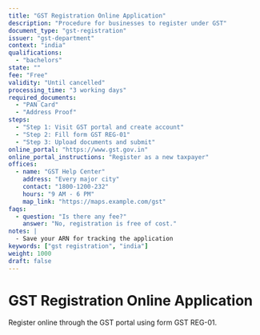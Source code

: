 ```yaml
---
title: "GST Registration Online Application"
description: "Procedure for businesses to register under GST"
document_type: "gst-registration"
issuer: "gst-department"
context: "india"
qualifications:
  - "bachelors"
state: ""
fee: "Free"
validity: "Until cancelled"
processing_time: "3 working days"
required_documents:
  - "PAN Card"
  - "Address Proof"
steps:
  - "Step 1: Visit GST portal and create account"
  - "Step 2: Fill form GST REG-01"
  - "Step 3: Upload documents and submit"
online_portal: "https://www.gst.gov.in"
online_portal_instructions: "Register as a new taxpayer"
offices:
  - name: "GST Help Center"
    address: "Every major city"
    contact: "1800-1200-232"
    hours: "9 AM - 6 PM"
    map_link: "https://maps.example.com/gst"
faqs:
  - question: "Is there any fee?"
    answer: "No, registration is free of cost."
notes: |
  - Save your ARN for tracking the application
keywords: ["gst registration", "india"]
weight: 1000
draft: false
---
```


# GST Registration Online Application

Register online through the GST portal using form GST REG-01.
